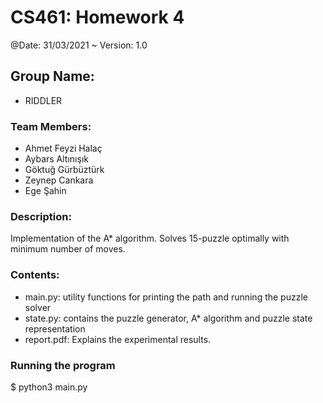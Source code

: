 
# CS461: Homework 4

@Date: 31/03/2021 ~ Version: 1.0

## Group Name:

* RIDDLER

### Team Members:

* Ahmet Feyzi Halaç
* Aybars Altınışık
* Göktuğ Gürbüztürk
* Zeynep Cankara
* Ege Şahin

### Description:
Implementation of the A* algorithm.
Solves 15-puzzle optimally with minimum number of moves.

### Contents:
- main.py: utility functions for printing the path and running the puzzle solver
- state.py: contains the puzzle generator, A* algorithm and puzzle state representation
- report.pdf: Explains the experimental results.

### Running the program

$ python3 main.py
